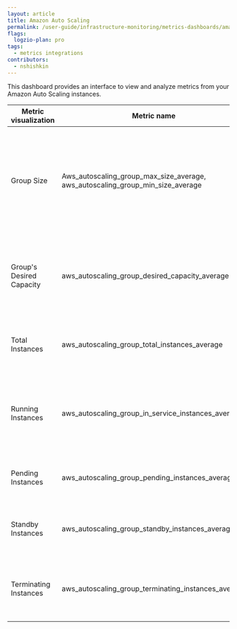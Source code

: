 ```yaml
---
layout: article
title: Amazon Auto Scaling
permalink: /user-guide/infrastructure-monitoring/metrics-dashboards/amazon-auto-scaling.html 
flags:
  logzio-plan: pro
tags:
  - metrics integrations
contributors:
  - nshishkin
---
```


This dashboard provides an interface to view and analyze metrics from your Amazon Auto Scaling instances.

| Metric visualization     | Metric name                                                                              | Description                                                                                             |
| ------------------------ | ---------------------------------------------------------------------------------------- | ------------------------------------------------------------------------------------------------------- |
| Group Size               | Aws\_autoscaling\_group\_max\_size\_average, aws\_autoscaling\_group\_min\_size\_average | The minimum size of the Auto Scaling group versus the maximum size of the Auto Scaling group. |
| Group's Desired Capacity | aws\_autoscaling\_group\_desired\_capacity\_average                                      | The number of instances that the Auto Scaling group attempts to maintain.                               |
| Total Instances          | aws\_autoscaling\_group\_total\_instances\_average                                       | The total number of instances in the Auto Scaling group.                                                |
| Running Instances        | aws\_autoscaling\_group\_in\_service\_instances\_average                                 | The number of instances that are running as part of the Auto Scaling group.                       |
| Pending Instances        | aws\_autoscaling\_group\_pending\_instances\_average                                     | The number of instances that are pending.                                                               |
| Standby Instances        | aws\_autoscaling\_group\_standby\_instances\_average                                     | The number of instances that are in a Standby state.                                                    |
| Terminating Instances    | aws\_autoscaling\_group\_terminating\_instances\_average                                 | The number of instances that are in the process of terminating.                                         |
